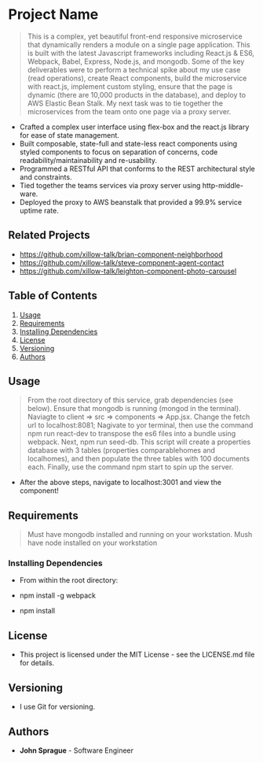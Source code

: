 # Project Name

>  This is a complex, yet beautiful front-end responsive microservice that dynamically renders a module on a single page application. This is built with the latest Javascript frameworks including React.js & ES6, Webpack, Babel, Express, Node.js, and mongodb. Some of the key deliverables were to perform a technical spike about my use case (read operations), create React components, build the microservice with react.js, implement custom styling, ensure that the page is dynamic (there are 10,000 products in the database), and deploy to AWS Elastic Bean Stalk. My next task was to tie together the microservices from the team onto one page via a proxy server. 

- Crafted a complex user interface using flex-box and the react.js library for ease of state management. 
- Built composable, state-full and state-less react components using styled components to focus on separation of concerns,  code readability/maintainability and re-usability. 
- Programmed a RESTful API that conforms to the REST architectural style and constraints. 
- Tied together the teams services via proxy server using http-middle-ware.
- Deployed the proxy to AWS beanstalk that provided a 99.9% service uptime rate. 

## Related Projects

  - https://github.com/xillow-talk/brian-component-neighborhood
  - https://github.com/xillow-talk/steve-component-agent-contact
  - https://github.com/xillow-talk/leighton-component-photo-carousel

## Table of Contents

1. [Usage](#Usage)
2. [Requirements](#requirements)
3. [Installing Dependencies](#installingdependencies)
4. [License](#license)
5. [Versioning](#versioning)
6. [Authors](#authors)


## Usage

>  From the root directory of this service, grab dependencies (see below). Ensure that mongodb is running (mongod in the terminal). Naviagte to client => src => components => App.jsx. Change the fetch url to localhost:8081; Nagivate to yor terminal, then use the command npm run react-dev to transpose the es6 files into a bundle using webpack. Next, npm run seed-db. This script will create a properties database with 3 tables (properties comparablehomes and localhomes), and then populate the three tables with 100 documents each. Finally, use the command npm start to spin up the server. 
- After the above steps, navigate to localhost:3001 and view the component!

## Requirements
> Must have mongodb installed and running on your workstation.
> Mush have node installed on your workstation


### Installing Dependencies

- From within the root directory:

- npm install -g webpack
- npm install

## License
- This project is licensed under the MIT License - see the LICENSE.md file for details.

## Versioning
- I use Git for versioning.

## Authors
- **John Sprague** - Software Engineer
